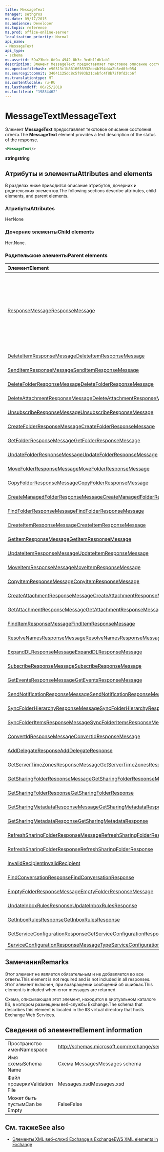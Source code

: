 ```yaml
---
title: MessageText
manager: sethgros
ms.date: 09/17/2015
ms.audience: Developer
ms.topic: reference
ms.prod: office-online-server
localization_priority: Normal
api_name:
- MessageText
api_type:
- schema
ms.assetid: 59a23bdc-0d9a-4942-8b3c-9cdb11db1ab1
description: Элемент MessageText предоставляет текстовое описание состояния ответа.
ms.openlocfilehash: e90313c1b8616658932de4b394d4a2b3ed0fd054
ms.sourcegitcommit: 34041125dc8c5f993b21cebfc4f8b72f0fd2cb6f
ms.translationtype: MT
ms.contentlocale: ru-RU
ms.lasthandoff: 06/25/2018
ms.locfileid: "19834462"
---
```

# <a name="messagetext"></a><span data-ttu-id="84aab-103">MessageText</span><span class="sxs-lookup"><span data-stu-id="84aab-103">MessageText</span></span>

<span data-ttu-id="84aab-104">Элемент **MessageText** предоставляет текстовое описание состояния ответа.</span><span class="sxs-lookup"><span data-stu-id="84aab-104">The **MessageText** element provides a text description of the status of the response.</span></span> 
  
```XML
<MessageText/>
```

 <span data-ttu-id="84aab-105">**string**</span><span class="sxs-lookup"><span data-stu-id="84aab-105">**string**</span></span>
## <a name="attributes-and-elements"></a><span data-ttu-id="84aab-106">Атрибуты и элементы</span><span class="sxs-lookup"><span data-stu-id="84aab-106">Attributes and elements</span></span>

<span data-ttu-id="84aab-107">В разделах ниже приводится описание атрибутов, дочерних и родительских элементов.</span><span class="sxs-lookup"><span data-stu-id="84aab-107">The following sections describe attributes, child elements, and parent elements.</span></span>
  
### <a name="attributes"></a><span data-ttu-id="84aab-108">Атрибуты</span><span class="sxs-lookup"><span data-stu-id="84aab-108">Attributes</span></span>

<span data-ttu-id="84aab-109">Нет</span><span class="sxs-lookup"><span data-stu-id="84aab-109">None</span></span>
  
### <a name="child-elements"></a><span data-ttu-id="84aab-110">Дочерние элементы</span><span class="sxs-lookup"><span data-stu-id="84aab-110">Child elements</span></span>

<span data-ttu-id="84aab-111">Нет.</span><span class="sxs-lookup"><span data-stu-id="84aab-111">None.</span></span>
  
### <a name="parent-elements"></a><span data-ttu-id="84aab-112">Родительские элементы</span><span class="sxs-lookup"><span data-stu-id="84aab-112">Parent elements</span></span>

|<span data-ttu-id="84aab-113">**Элемент**</span><span class="sxs-lookup"><span data-stu-id="84aab-113">**Element**</span></span>|<span data-ttu-id="84aab-114">**Описание**</span><span class="sxs-lookup"><span data-stu-id="84aab-114">**Description**</span></span>|
|:-----|:-----|
|[<span data-ttu-id="84aab-115">ResponseMessage</span><span class="sxs-lookup"><span data-stu-id="84aab-115">ResponseMessage</span></span>](responsemessage.md) <br/> | <span data-ttu-id="84aab-116">Содержит описательные сведения о состоянии ответа.</span><span class="sxs-lookup"><span data-stu-id="84aab-116">Provides descriptive information about the response status.</span></span>  <br/> <br/> <span data-ttu-id="84aab-117">Ниже приведены некоторые возможные выражения XPath для этого элемента.</span><span class="sxs-lookup"><span data-stu-id="84aab-117">The following are some of the possible XPath expressions to this element:</span></span> <br/> <br/>  `/GetUserAvailabilityResponse/FreeBusyResponseArray/FreeBusyResponse/ResponseMessage` <br/> <br/> `/GetUserAvailabilityResponse/SuggestionsResponse/ResponseMessage` <br/><br/>  `/SetUserOofSettingsResponse/ResponseMessage` <br/><br/>  `/GetUserOofSettingsResponse/ResponseMessage` <br/> |
|[<span data-ttu-id="84aab-118">DeleteItemResponseMessage</span><span class="sxs-lookup"><span data-stu-id="84aab-118">DeleteItemResponseMessage</span></span>](deleteitemresponsemessage.md) <br/> |<span data-ttu-id="84aab-119">Содержит состояние и результат одного запроса DeleteItem.</span><span class="sxs-lookup"><span data-stu-id="84aab-119">Contains the status and result of a single DeleteItem request.</span></span>  <br/> |
|[<span data-ttu-id="84aab-120">SendItemResponseMessage</span><span class="sxs-lookup"><span data-stu-id="84aab-120">SendItemResponseMessage</span></span>](senditemresponsemessage.md) <br/> |<span data-ttu-id="84aab-121">Содержит состояние и результат одного запроса SendItem.</span><span class="sxs-lookup"><span data-stu-id="84aab-121">Contains the status and result of a single SendItem request.</span></span>  <br/> |
|[<span data-ttu-id="84aab-122">DeleteFolderResponseMessage</span><span class="sxs-lookup"><span data-stu-id="84aab-122">DeleteFolderResponseMessage</span></span>](deletefolderresponsemessage.md) <br/> |<span data-ttu-id="84aab-123">Содержит состояние и результат одного запроса DeleteFolder.</span><span class="sxs-lookup"><span data-stu-id="84aab-123">Contains the status and result of a single DeleteFolder request.</span></span>  <br/> |
|[<span data-ttu-id="84aab-124">DeleteAttachmentResponseMessage</span><span class="sxs-lookup"><span data-stu-id="84aab-124">DeleteAttachmentResponseMessage</span></span>](deleteattachmentresponsemessage.md) <br/> |<span data-ttu-id="84aab-125">Содержит состояние и результат одного запроса DeleteAttachment.</span><span class="sxs-lookup"><span data-stu-id="84aab-125">Contains the status and result of a single DeleteAttachment request.</span></span>  <br/> |
|[<span data-ttu-id="84aab-126">UnsubscribeResponseMessage</span><span class="sxs-lookup"><span data-stu-id="84aab-126">UnsubscribeResponseMessage</span></span>](unsubscriberesponsemessage.md) <br/> |<span data-ttu-id="84aab-127">Содержит состояние и результат одного запроса отказа от подписки.</span><span class="sxs-lookup"><span data-stu-id="84aab-127">Contains the status and result of a single Unsubscribe request.</span></span>  <br/> |
|[<span data-ttu-id="84aab-128">CreateFolderResponseMessage</span><span class="sxs-lookup"><span data-stu-id="84aab-128">CreateFolderResponseMessage</span></span>](createfolderresponsemessage.md) <br/> |<span data-ttu-id="84aab-129">Содержит состояние и результат одного запроса CreateFolder.</span><span class="sxs-lookup"><span data-stu-id="84aab-129">Contains the status and result of a single CreateFolder request.</span></span>  <br/> |
|[<span data-ttu-id="84aab-130">GetFolderResponseMessage</span><span class="sxs-lookup"><span data-stu-id="84aab-130">GetFolderResponseMessage</span></span>](getfolderresponsemessage.md) <br/> |<span data-ttu-id="84aab-131">Содержит состояние и результат одного запроса GetFolder.</span><span class="sxs-lookup"><span data-stu-id="84aab-131">Contains the status and result of a single GetFolder request.</span></span>  <br/> |
|[<span data-ttu-id="84aab-132">UpdateFolderResponseMessage</span><span class="sxs-lookup"><span data-stu-id="84aab-132">UpdateFolderResponseMessage</span></span>](updatefolderresponsemessage.md) <br/> |<span data-ttu-id="84aab-133">Содержит состояние и результат одного запроса UpdateFolder.</span><span class="sxs-lookup"><span data-stu-id="84aab-133">Contains the status and result of a single UpdateFolder request.</span></span>  <br/> |
|[<span data-ttu-id="84aab-134">MoveFolderResponseMessage</span><span class="sxs-lookup"><span data-stu-id="84aab-134">MoveFolderResponseMessage</span></span>](movefolderresponsemessage.md) <br/> |<span data-ttu-id="84aab-135">Содержит состояние и результат одного запроса MoveFolder.</span><span class="sxs-lookup"><span data-stu-id="84aab-135">Contains the status and result of a single MoveFolder request.</span></span>  <br/> |
|[<span data-ttu-id="84aab-136">CopyFolderResponseMessage</span><span class="sxs-lookup"><span data-stu-id="84aab-136">CopyFolderResponseMessage</span></span>](copyfolderresponsemessage.md) <br/> |<span data-ttu-id="84aab-137">Содержит состояние и результат одного запроса CopyFolder.</span><span class="sxs-lookup"><span data-stu-id="84aab-137">Contains the status and result of a single CopyFolder request.</span></span>  <br/> |
|[<span data-ttu-id="84aab-138">CreateManagedFolderResponseMessage</span><span class="sxs-lookup"><span data-stu-id="84aab-138">CreateManagedFolderResponseMessage</span></span>](createmanagedfolderresponsemessage.md) <br/> |<span data-ttu-id="84aab-139">Содержит состояние и результат одного запроса CreateManagedFolder.</span><span class="sxs-lookup"><span data-stu-id="84aab-139">Contains the status and result of a single CreateManagedFolder request.</span></span>  <br/> |
|[<span data-ttu-id="84aab-140">FindFolderResponseMessage</span><span class="sxs-lookup"><span data-stu-id="84aab-140">FindFolderResponseMessage</span></span>](findfolderresponsemessage.md) <br/> |<span data-ttu-id="84aab-141">Содержит состояние и результат одного запроса FindFolder.</span><span class="sxs-lookup"><span data-stu-id="84aab-141">Contains the status and result of a single FindFolder request.</span></span>  <br/> |
|[<span data-ttu-id="84aab-142">CreateItemResponseMessage</span><span class="sxs-lookup"><span data-stu-id="84aab-142">CreateItemResponseMessage</span></span>](createitemresponsemessage.md) <br/> |<span data-ttu-id="84aab-143">Содержит состояние и результат одного запроса CreateItem.</span><span class="sxs-lookup"><span data-stu-id="84aab-143">Contains the status and result of a single CreateItem request.</span></span>  <br/> |
|[<span data-ttu-id="84aab-144">GetItemResponseMessage</span><span class="sxs-lookup"><span data-stu-id="84aab-144">GetItemResponseMessage</span></span>](getitemresponsemessage.md) <br/> |<span data-ttu-id="84aab-145">Содержит состояние и результат одного запроса GetItem.</span><span class="sxs-lookup"><span data-stu-id="84aab-145">Contains the status and result of a single GetItem request.</span></span>  <br/> |
|[<span data-ttu-id="84aab-146">UpdateItemResponseMessage</span><span class="sxs-lookup"><span data-stu-id="84aab-146">UpdateItemResponseMessage</span></span>](updateitemresponsemessage.md) <br/> |<span data-ttu-id="84aab-147">Содержит состояние и результат одного запроса UpdateItem.</span><span class="sxs-lookup"><span data-stu-id="84aab-147">Contains the status and result of a single UpdateItem request.</span></span>  <br/> |
|[<span data-ttu-id="84aab-148">MoveItemResponseMessage</span><span class="sxs-lookup"><span data-stu-id="84aab-148">MoveItemResponseMessage</span></span>](moveitemresponsemessage.md) <br/> |<span data-ttu-id="84aab-149">Содержит состояние и результат одного запроса MoveItem.</span><span class="sxs-lookup"><span data-stu-id="84aab-149">Contains the status and result of a single MoveItem request.</span></span>  <br/> |
|[<span data-ttu-id="84aab-150">CopyItemResponseMessage</span><span class="sxs-lookup"><span data-stu-id="84aab-150">CopyItemResponseMessage</span></span>](copyitemresponsemessage.md) <br/> |<span data-ttu-id="84aab-151">Содержит состояние и результат одного запроса CopyItem.</span><span class="sxs-lookup"><span data-stu-id="84aab-151">Contains the status and result of a single CopyItem request.</span></span>  <br/> |
|[<span data-ttu-id="84aab-152">CreateAttachmentResponseMessage</span><span class="sxs-lookup"><span data-stu-id="84aab-152">CreateAttachmentResponseMessage</span></span>](createattachmentresponsemessage.md) <br/> |<span data-ttu-id="84aab-153">Содержит состояние и результат одного запроса CreateAttachment.</span><span class="sxs-lookup"><span data-stu-id="84aab-153">Contains the status and result of a single CreateAttachment request.</span></span>  <br/> |
|[<span data-ttu-id="84aab-154">GetAttachmentResponseMessage</span><span class="sxs-lookup"><span data-stu-id="84aab-154">GetAttachmentResponseMessage</span></span>](getattachmentresponsemessage.md) <br/> |<span data-ttu-id="84aab-155">Содержит состояние и результат одного запроса GetAttachment.</span><span class="sxs-lookup"><span data-stu-id="84aab-155">Contains the status and result of a single GetAttachment request.</span></span>  <br/> |
|[<span data-ttu-id="84aab-156">FindItemResponseMessage</span><span class="sxs-lookup"><span data-stu-id="84aab-156">FindItemResponseMessage</span></span>](finditemresponsemessage.md) <br/> |<span data-ttu-id="84aab-157">Содержит состояние и результат одного запроса FindItem.</span><span class="sxs-lookup"><span data-stu-id="84aab-157">Contains the status and result of a single FindItem request.</span></span>  <br/> |
|[<span data-ttu-id="84aab-158">ResolveNamesResponseMessage</span><span class="sxs-lookup"><span data-stu-id="84aab-158">ResolveNamesResponseMessage</span></span>](resolvenamesresponsemessage.md) <br/> |<span data-ttu-id="84aab-159">Содержит состояние и результат запроса ResolveNames.</span><span class="sxs-lookup"><span data-stu-id="84aab-159">Contains the status and result of a ResolveNames request.</span></span>  <br/> |
|[<span data-ttu-id="84aab-160">ExpandDLResponseMessage</span><span class="sxs-lookup"><span data-stu-id="84aab-160">ExpandDLResponseMessage</span></span>](expanddlresponsemessage.md) <br/> |<span data-ttu-id="84aab-161">Содержит состояние и результат одного запроса ExpandDL.</span><span class="sxs-lookup"><span data-stu-id="84aab-161">Contains the status and result of a single ExpandDL request.</span></span>  <br/> |
|[<span data-ttu-id="84aab-162">SubscribeResponseMessage</span><span class="sxs-lookup"><span data-stu-id="84aab-162">SubscribeResponseMessage</span></span>](subscriberesponsemessage.md) <br/> |<span data-ttu-id="84aab-163">Содержит состояние и результат одного запроса подписаться.</span><span class="sxs-lookup"><span data-stu-id="84aab-163">Contains the status and result of a single Subscribe request.</span></span>  <br/> |
|[<span data-ttu-id="84aab-164">GetEventsResponseMessage</span><span class="sxs-lookup"><span data-stu-id="84aab-164">GetEventsResponseMessage</span></span>](geteventsresponsemessage.md) <br/> |<span data-ttu-id="84aab-165">Содержит состояние и результат одного запроса GetEvents.</span><span class="sxs-lookup"><span data-stu-id="84aab-165">Contains the status and result of a single GetEvents request.</span></span>  <br/> |
|[<span data-ttu-id="84aab-166">SendNotificationResponseMessage</span><span class="sxs-lookup"><span data-stu-id="84aab-166">SendNotificationResponseMessage</span></span>](sendnotificationresponsemessage.md) <br/> |<span data-ttu-id="84aab-167">Содержит состояние и результат одного запроса SendNotification.</span><span class="sxs-lookup"><span data-stu-id="84aab-167">Contains the status and result of a single SendNotification request.</span></span>  <br/> |
|[<span data-ttu-id="84aab-168">SyncFolderHierarchyResponseMessage</span><span class="sxs-lookup"><span data-stu-id="84aab-168">SyncFolderHierarchyResponseMessage</span></span>](syncfolderhierarchyresponsemessage.md) <br/> |<span data-ttu-id="84aab-169">Содержит состояние и результат запроса SyncFolderHierarchy.</span><span class="sxs-lookup"><span data-stu-id="84aab-169">Contains the status and result of a SyncFolderHierarchy request.</span></span>  <br/> |
|[<span data-ttu-id="84aab-170">SyncFolderItemsResponseMessage</span><span class="sxs-lookup"><span data-stu-id="84aab-170">SyncFolderItemsResponseMessage</span></span>](syncfolderitemsresponsemessage.md) <br/> |<span data-ttu-id="84aab-171">Содержит состояние и результат запроса SyncFolderItems.</span><span class="sxs-lookup"><span data-stu-id="84aab-171">Contains the status and result of a SyncFolderItems request.</span></span>  <br/> |
|[<span data-ttu-id="84aab-172">ConvertIdResponseMessage</span><span class="sxs-lookup"><span data-stu-id="84aab-172">ConvertIdResponseMessage</span></span>](convertidresponsemessage.md) <br/> |<span data-ttu-id="84aab-173">Содержит состояние и результат запроса ConvertId.</span><span class="sxs-lookup"><span data-stu-id="84aab-173">Contains the status and result of a ConvertId request.</span></span>  <br/> |
|[<span data-ttu-id="84aab-174">AddDelegateResponse</span><span class="sxs-lookup"><span data-stu-id="84aab-174">AddDelegateResponse</span></span>](adddelegateresponse.md) <br/> |<span data-ttu-id="84aab-175">Содержит состояние и результат запроса AddDelegate.</span><span class="sxs-lookup"><span data-stu-id="84aab-175">Contains the status and result of an AddDelegate request.</span></span>  <br/> |
|[<span data-ttu-id="84aab-176">GetServerTimeZonesResponseMessage</span><span class="sxs-lookup"><span data-stu-id="84aab-176">GetServerTimeZonesResponseMessage</span></span>](getservertimezonesresponsemessage.md) <br/> |<span data-ttu-id="84aab-177">Содержит состояние и результат запроса GetServerTimeZones.</span><span class="sxs-lookup"><span data-stu-id="84aab-177">Contains the status and result of a GetServerTimeZones request.</span></span>  <br/> |
|[<span data-ttu-id="84aab-178">GetSharingFolderResponseMessage</span><span class="sxs-lookup"><span data-stu-id="84aab-178">GetSharingFolderResponseMessage</span></span>](getsharingfolderresponsemessage.md) <br/> |<span data-ttu-id="84aab-179">Содержит состояние и результат запроса GetSharingFolder.</span><span class="sxs-lookup"><span data-stu-id="84aab-179">Contains the status and result of a GetSharingFolder request.</span></span>  <br/> |
|[<span data-ttu-id="84aab-180">GetSharingFolderResponse</span><span class="sxs-lookup"><span data-stu-id="84aab-180">GetSharingFolderResponse</span></span>](getsharingfolderresponse.md) <br/> |<span data-ttu-id="84aab-181">Определяет ответ на запрос GetSharingFolder.</span><span class="sxs-lookup"><span data-stu-id="84aab-181">Defines a response to a GetSharingFolder request.</span></span>  <br/> |
|[<span data-ttu-id="84aab-182">GetSharingMetadataResponseMessage</span><span class="sxs-lookup"><span data-stu-id="84aab-182">GetSharingMetadataResponseMessage</span></span>](getsharingmetadataresponsemessage.md) <br/> |<span data-ttu-id="84aab-183">Содержит состояние и результат запроса GetSharingMetadata.</span><span class="sxs-lookup"><span data-stu-id="84aab-183">Contains the status and result of a GetSharingMetadata request.</span></span>  <br/> |
|[<span data-ttu-id="84aab-184">GetSharingMetadataResponse</span><span class="sxs-lookup"><span data-stu-id="84aab-184">GetSharingMetadataResponse</span></span>](getsharingmetadataresponse.md) <br/> |<span data-ttu-id="84aab-185">Определяет ответ на запрос GetSharingMetadata.</span><span class="sxs-lookup"><span data-stu-id="84aab-185">Defines a response to a GetSharingMetadata request.</span></span>  <br/> |
|[<span data-ttu-id="84aab-186">RefreshSharingFolderResponseMessage</span><span class="sxs-lookup"><span data-stu-id="84aab-186">RefreshSharingFolderResponseMessage</span></span>](refreshsharingfolderresponsemessage.md) <br/> |<span data-ttu-id="84aab-187">Содержит состояние и результат запроса RefreshSharingFolder.</span><span class="sxs-lookup"><span data-stu-id="84aab-187">Contains the status and result of a RefreshSharingFolder request.</span></span>  <br/> |
|[<span data-ttu-id="84aab-188">RefreshSharingFolderResponse</span><span class="sxs-lookup"><span data-stu-id="84aab-188">RefreshSharingFolderResponse</span></span>](refreshsharingfolderresponse.md) <br/> |<span data-ttu-id="84aab-189">Определяет ответ на запрос RefreshSharingFolder.</span><span class="sxs-lookup"><span data-stu-id="84aab-189">Defines a response to a RefreshSharingFolder request.</span></span>  <br/> |
|[<span data-ttu-id="84aab-190">InvalidRecipient</span><span class="sxs-lookup"><span data-stu-id="84aab-190">InvalidRecipient</span></span>](invalidrecipient.md) <br/> |<span data-ttu-id="84aab-191">Представляет недопустимого получателя для запроса GetSharingMetadata.</span><span class="sxs-lookup"><span data-stu-id="84aab-191">Represents an invalid recipient for a GetSharingMetadata request.</span></span>  <br/> |
|[<span data-ttu-id="84aab-192">FindConversationResponse</span><span class="sxs-lookup"><span data-stu-id="84aab-192">FindConversationResponse</span></span>](findconversationresponse.md) <br/> |<span data-ttu-id="84aab-193">Содержит состояние и результаты **FindConversation** ответа.</span><span class="sxs-lookup"><span data-stu-id="84aab-193">Contains the status and results of a **FindConversation** response.</span></span>  <br/> |
|[<span data-ttu-id="84aab-194">EmptyFolderResponseMessage</span><span class="sxs-lookup"><span data-stu-id="84aab-194">EmptyFolderResponseMessage</span></span>](emptyfolderresponsemessage.md) <br/> |<span data-ttu-id="84aab-195">Содержит состояние и результат одного запроса **EmptyFolder** .</span><span class="sxs-lookup"><span data-stu-id="84aab-195">Contains the status and result of a single **EmptyFolder** request.</span></span>  <br/> |
|[<span data-ttu-id="84aab-196">UpdateInboxRulesResponse</span><span class="sxs-lookup"><span data-stu-id="84aab-196">UpdateInboxRulesResponse</span></span>](updateinboxrulesresponse.md) <br/> |<span data-ttu-id="84aab-197">Содержит ответ на запрос **UpdateInboxRules** .</span><span class="sxs-lookup"><span data-stu-id="84aab-197">Contains a response to an **UpdateInboxRules** request.</span></span>  <br/> |
|[<span data-ttu-id="84aab-198">GetInboxRulesResponse</span><span class="sxs-lookup"><span data-stu-id="84aab-198">GetInboxRulesResponse</span></span>](getinboxrulesresponse.md) <br/> |<span data-ttu-id="84aab-199">Содержит ответ на запрос **GetInboxRules** .</span><span class="sxs-lookup"><span data-stu-id="84aab-199">Contains a response to a **GetInboxRules** request.</span></span>  <br/> |
|[<span data-ttu-id="84aab-200">GetServiceConfigurationResponse</span><span class="sxs-lookup"><span data-stu-id="84aab-200">GetServiceConfigurationResponse</span></span>](getserviceconfigurationresponse.md) <br/> |<span data-ttu-id="84aab-201">Содержит ответ на запрос **GetServiceConfiguration** .</span><span class="sxs-lookup"><span data-stu-id="84aab-201">Contains a response to a **GetServiceConfiguration** request.</span></span>  <br/> |
|[<span data-ttu-id="84aab-202">ServiceConfigurationResponseMessageType</span><span class="sxs-lookup"><span data-stu-id="84aab-202">ServiceConfigurationResponseMessageType</span></span>](serviceconfigurationresponsemessagetype.md) <br/> |<span data-ttu-id="84aab-203">Содержит параметры конфигурации службы.</span><span class="sxs-lookup"><span data-stu-id="84aab-203">Contains service configuration settings.</span></span>  <br/> |
   
## <a name="remarks"></a><span data-ttu-id="84aab-204">Замечания</span><span class="sxs-lookup"><span data-stu-id="84aab-204">Remarks</span></span>

<span data-ttu-id="84aab-205">Этот элемент не является обязательным и не добавляется во все ответы.</span><span class="sxs-lookup"><span data-stu-id="84aab-205">This element is not required and is not included in all responses.</span></span> <span data-ttu-id="84aab-206">Этот элемент включен, при возвращении сообщений об ошибках.</span><span class="sxs-lookup"><span data-stu-id="84aab-206">This element is included when error messages are returned.</span></span> 
  
<span data-ttu-id="84aab-207">Схема, описывающая этот элемент, находится в виртуальном каталоге IIS, в котором размещены веб-службы Exchange.</span><span class="sxs-lookup"><span data-stu-id="84aab-207">The schema that describes this element is located in the IIS virtual directory that hosts Exchange Web Services.</span></span>
  
## <a name="element-information"></a><span data-ttu-id="84aab-208">Сведения об элементе</span><span class="sxs-lookup"><span data-stu-id="84aab-208">Element information</span></span>

|||
|:-----|:-----|
|<span data-ttu-id="84aab-209">Пространство имен</span><span class="sxs-lookup"><span data-stu-id="84aab-209">Namespace</span></span>  <br/> |http://schemas.microsoft.com/exchange/services/2006/messages  <br/> |
|<span data-ttu-id="84aab-210">Имя схемы</span><span class="sxs-lookup"><span data-stu-id="84aab-210">Schema Name</span></span>  <br/> |<span data-ttu-id="84aab-211">Схема Messages</span><span class="sxs-lookup"><span data-stu-id="84aab-211">Messages schema</span></span>  <br/> |
|<span data-ttu-id="84aab-212">Файл проверки</span><span class="sxs-lookup"><span data-stu-id="84aab-212">Validation File</span></span>  <br/> |<span data-ttu-id="84aab-213">Messages.xsd</span><span class="sxs-lookup"><span data-stu-id="84aab-213">Messages.xsd</span></span>  <br/> |
|<span data-ttu-id="84aab-214">Может быть пустым</span><span class="sxs-lookup"><span data-stu-id="84aab-214">Can be Empty</span></span>  <br/> |<span data-ttu-id="84aab-215">False</span><span class="sxs-lookup"><span data-stu-id="84aab-215">False</span></span>  <br/> |
   
## <a name="see-also"></a><span data-ttu-id="84aab-216">См. также</span><span class="sxs-lookup"><span data-stu-id="84aab-216">See also</span></span>

- [<span data-ttu-id="84aab-217">Элементы XML веб-служб Exchange в Exchange</span><span class="sxs-lookup"><span data-stu-id="84aab-217">EWS XML elements in Exchange</span></span>](ews-xml-elements-in-exchange.md)

